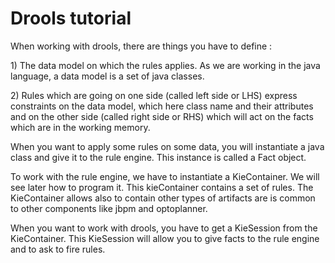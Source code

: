 # Drools tutorial

When working with drools, there are things you have to define :

1\) The data model on which the rules applies. As we are working in the java language, a data model is a set of java classes.

2\) Rules which are going on one side \(called left side or LHS\) express constraints on the data model, which here class name and their attributes and on the other side \(called right side or RHS\) which will act on the facts which are in the working memory.

When you want to apply some rules on some data, you will instantiate a java class and give it to the rule engine. This instance is called a Fact object.

To work with the rule engine, we have to instantiate a KieContainer. We will see later how to program it. This kieContainer contains a set of rules. The KieContainer allows also to contain other types of artifacts are is common to other components like jbpm and optoplanner.

When you want to work with drools, you have to get a KieSession from the KieContainer. This KieSession will allow you to give facts to the rule engine and to ask to fire rules.

